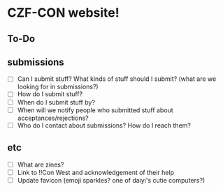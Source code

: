 # CZF-CON website! 

## To-Do

## submissions
- [ ] Can I submit stuff? What kinds of stuff should I submit? (what are we looking for in submissions?)
- [ ] How do I submit stuff?
- [ ] When do I submit stuff by?
- [ ] When will we notify people who submitted stuff about acceptances/rejections?
- [ ] Who do I contact about submissions? How do I reach them?

## etc
- [ ] What are zines?
- [ ] Link to !!Con West and acknowledgement of their help
- [ ] Update favicon (emoji sparkles? one of daiyi's cutie computers?)
